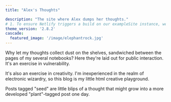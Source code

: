 ```yaml
---
title: "Alex's Thoughts"

description: "The site where Alex dumps her thoughts."
# 1. To ensure Netlify triggers a build on our exampleSite instance, we need to change a file in the exampleSite directory.
theme_version: '2.8.2'
cascade:
  featured_image: '/image/elephantrock.jpg'
---
```

Why let my thoughts collect dust on the shelves, sandwiched between the pages of my several notebooks? Here they're laid out for public interaction. It's an exercise in vulnerability.

It's also an exercise in creativity. I'm inexperienced in the realm of electronic wizardry, so this blog is my little html creative playground.

Posts tagged "seed" are little blips of a thought that might grow into a more developed "plant"-tagged post one day.
